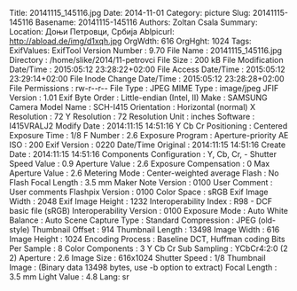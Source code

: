 Title: 20141115_145116.jpg
Date: 2014-11-01
Category: picture
Slug: 20141115-145116
Basename: 20141115-145116
Authors: Zoltan Csala
Summary:
Location: Доњи Петровци, Србија
Ablpicurl: http://abload.de/img/d1xqh.jpg
OrgWdth: 616
OrgHght: 1024
Tags:
ExifValues: ExifTool Version Number : 9.70
            File Name : 20141115_145116.jpg
            Directory : /home/slike/2014/11-petrovci
            File Size : 200 kB
            File Modification Date/Time : 2015:05:12 23:28:22+02:00
            File Access Date/Time : 2015:05:12 23:29:14+02:00
            File Inode Change Date/Time : 2015:05:12 23:28:28+02:00
            File Permissions : rw-r--r--
            File Type : JPEG
            MIME Type : image/jpeg
            JFIF Version : 1.01
            Exif Byte Order : Little-endian (Intel, II)
            Make : SAMSUNG
            Camera Model Name : SCH-I415
            Orientation : Horizontal (normal)
            X Resolution : 72
            Y Resolution : 72
            Resolution Unit : inches
            Software : I415VRALJ2
            Modify Date : 2014:11:15 14:51:16
            Y Cb Cr Positioning : Centered
            Exposure Time : 1/8
            F Number : 2.6
            Exposure Program : Aperture-priority AE
            ISO : 200
            Exif Version : 0220
            Date/Time Original : 2014:11:15 14:51:16
            Create Date : 2014:11:15 14:51:16
            Components Configuration : Y, Cb, Cr, -
            Shutter Speed Value : 0.9
            Aperture Value : 2.6
            Exposure Compensation : 0
            Max Aperture Value : 2.6
            Metering Mode : Center-weighted average
            Flash : No Flash
            Focal Length : 3.5 mm
            Maker Note Version : 0100
            User Comment : User comments
            Flashpix Version : 0100
            Color Space : sRGB
            Exif Image Width : 2048
            Exif Image Height : 1232
            Interoperability Index : R98 - DCF basic file (sRGB)
            Interoperability Version : 0100
            Exposure Mode : Auto
            White Balance : Auto
            Scene Capture Type : Standard
            Compression : JPEG (old-style)
            Thumbnail Offset : 914
            Thumbnail Length : 13498
            Image Width : 616
            Image Height : 1024
            Encoding Process : Baseline DCT, Huffman coding
            Bits Per Sample : 8
            Color Components : 3
            Y Cb Cr Sub Sampling : YCbCr4:2:0 (2 2)
            Aperture : 2.6
            Image Size : 616x1024
            Shutter Speed : 1/8
            Thumbnail Image : (Binary data 13498 bytes, use -b option to extract)
            Focal Length : 3.5 mm
            Light Value : 4.8
Lang: sr

